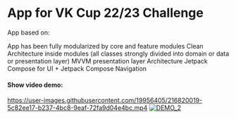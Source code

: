 # App for VK Cup 22/23 Challenge

App based on:

App has been fully modularized by core and feature modules
Clean Architecture inside modules (all classes strongly divided into domain or data or presentation layer)
MVVM presentation layer Architecture
Jetpack Compose for UI + Jetpack Compose Navigation

#### Show video demo:
https://user-images.githubusercontent.com/19956405/216820019-5c82ee17-b237-4bc8-9eaf-72fa9d04e4bc.mp4
[![DEMO_2](https://img.youtube.com/vi/mLHC_2HnWwo/hqdefault.jpg)](https://youtu.be/mLHC_2HnWwo)

